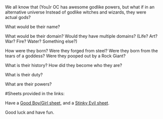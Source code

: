 We all know that (You)r OC has awesome godlike powers, but what if in an alternative universe Instead of godlike witches and wizards, they were actual gods?

What would be their name?

What would be their domain? Would they have multiple domains? (Life? Art? War? Fire? Water? Something else?)

How were they born? Were they forged from steel? Were they born from the tears of a goddess? Were they pooped out by a Rock Giant?

What is their history? How did they become who they are?

What is their duty?

What are their powers?

#Sheets provided in the links:

Have a [Good Boy/Girl sheet](https://files.catbox.moe/unmif1.png), and a [Stinky Evil sheet](https://files.catbox.moe/mxmunt.png).


Good luck and have fun.